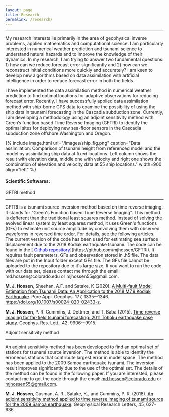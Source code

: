 ```yaml
---
layout: page
title: Research
permalink: /research/
---
```

 <hr size="10" noshade> 



My research interests lie primarily in the area of geophysical inverse problems, applied mathematics and computational science. I am particularly interested in numerical weather prediction and tsunami science to understand natural hazards and to improve the knowledge of their dynamics. In my research, I am trying to answer two fundamental questions: 1) how can we reduce forecast error significantly and 2) how can we reconstruct initial conditions more quickly and accurately? I am keen to develop new algorithms based on data assimilation with artificial intelligence in order to reduce forecast error in both the fields. 

I have implemented the data assimilation method in numerical weather prediction to find optimal locations for adaptive observations for reducing forecast error. Recently, I have successfully applied data assimilation method with ship-borne GPS data to examine the possibility of using the ship data in tsunami forecasting in the Cascadia subduction zone. Currently, I am developing a methodology using an adjoint sensitivity method with Green’s function based Time Reverse Imaging (GFTRI) to identify the optimal sites for deploying new sea-floor sensors in the Cascadia subduction zone offshore Washington and Oregon.

<!--During my PhD, I developed three different source inversion techniques to estimate initial tsunami source in order to understand source mechanism of large tsunami triggered by megathrust and tsunami earthquake as well as submarine landslide. I developed the first time reverse imaging that has potential to be used in tsunami forecasting at far-field. At Earthquake Research Institute, University of Tokyo, Japan, I introduced an adjoint sensitivity (AS) method to identify the optimal set of stations that improves the performance of the source inversion method. The AS method has the ability to identify erroneous tide gauges that degrade the inversion result. -->

{% include image.html url="/images/ship_fig.png" caption="Data assimilation: Comparison of tsunami height from referenced model and the model by assimilating ship data at fixed locations. Left column shows the result with elevation data, middle one with velocity and right one shows the combination of elevation and velocity data at 55 ship locations." width=900 align="left" %}

<h4> Scientific Softwares:</h4>

<sc> GFTRI method </sc>
<hr size="1">
GFTRI is a tsunami source inversion method based on time reverse imaging. It stands for "Green's Function based Time Reverse Imaging". This method is defferent than the traditional least squares method. Instead of solving the evolved linear system by least squares method, it uses Green's functions (GFs) to estimate unit source amplitude by convolving them with observed waveforms in reversed time order. For details, see the following articles. The current version of the code has been used for estimating sea surface displacement due to the 2018 Kodiak earthquake tsunami. The code can be found in the [<span style="color:blue"> Github repository</span>](https://github.com/mjhossen/GFTRI). It requires fault parameters, GFs and observation stored in .h5 file. The data files are put in the Input folder except GFs file. The GFs file cannot be uploaded to the repository due to it's large size. If you want to run the code with our data set, please contact me through the email: md.hossen@colorado.edu or mjhossen55@gmail.com.

**M. J. Hossen**,  Sheehan, A.F. and Satake, K (2020). [<span style="color:black">A Multi-fault Model Estimation from Tsunami Data: An Application to the 2018 M7.9 Kodiak Earthquake</span>](https://link.springer.com/article/10.1007/s00024-020-02433-z). Pure Appl. Geophys. 177, 1335--1346. https://doi.org/10.1007/s00024-020-02433-z.

**M. J. Hossen**, P. R. Cummins, J. Dettmer, and T. Baba (2015). [<span style="color:black">Time reverse imaging for far-field tsunami forecasting: 2011 Tohoku earthquake case study</span>](https://doi.org/10.1002/2015GL065868). Geophys. Res. Lett., 42, 9906--9915.

<sc>Adjoint sensitivity method</sc>
<hr size="1">

An adjoint sensitivity method has been developed to find an optimal set of stations for tsunami source inversion. The method is able to identify the erroneous stations that contribute largest error in model space. The method has been applied to the 2009 Samoa earthquake tsunami. The inversion result improves significantly due to the use of the optimal set. The details of the method can be found in the following paper. If you are interested, please contact me to get the code through the email: md.hossen@colorado.edu or mjhossen55@gmail.com. 

**M. J. Hossen**, Gusman, A. R., Satake, K., and Cummins, P. R. (2018). [<span style="color:black">An adjoint sensitivity method applied to time reverse imaging of tsunami source for the 2009 Samoa earthquake</span>]( https://doi.org/10.1002/2017GL076031). Geophysical Research Letters, 45, 627-636. 



<!--My research has to date focused on two broad sets of question. The first and most active part of my research agenda focuses on the effect of external threat, especially to the territorial integrity of the state, on the political attitudes of citizens. Here, I have a keen interest in what happens to citizen attitudes toward the government and what type of authority the government should have. The second part of my research agenda is rooted in the peace science approach to the study of international conflict. Here, my research has explored either the conditions of militarized interstate dispute (MID) onset and escalation or how we should understand code these events. In addition, I have also published various items on political topics of interest to me in light of current events. I offer [a three-page research statement](/docs/svm-research-statement.pdf) that summarizes and contextualizes my different research agendas. [My CV](http://svmiller.com/cv/) contains some more information about works in progress and where some of these works in progress are in the peer review process.

I also provide titles for some working papers and works in progress below. I provide full links for these papers when I believe they are ready for peer review. Feel free to contact me if you are interested in some of these projects. [My CV](http://svmiller.com/cv/) contains more information about where some of these projects are in the peer review process.

I also offer [a three-page research statement](/docs/svm-research-statement.pdf) that summarizes and contextualizes my different research agendas. -->
 



